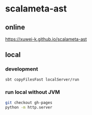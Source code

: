 # scalameta-ast

## online

<https://xuwei-k.github.io/scalameta-ast>

## local

### development

```sh
sbt copyFilesFast localServer/run
```

### run local without JVM

```sh
git checkout gh-pages
python -m http.server
```
